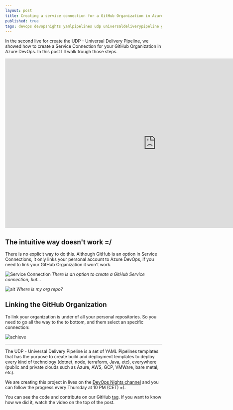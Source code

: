 ```yaml
---
layout: post
title: Creating a service connection for a GitHub Organization in Azure DevOps
published: true
tags: devops devopsnights yamlpipelines udp universaldeliverypipeline github serviceconnection
---
```


In the second live for create the UDP - Universal Delivery Pipeline, we showed how to create a Service Connection for your GitHub Organization in Azure DevOps. In this post I'll walk trough those steps.

<iframe width="968" height="545" src="https://www.youtube.com/embed/kJ1JoZrrwMU&t=725s" frameborder="0" allow="accelerometer; autoplay; clipboard-write; encrypted-media; gyroscope; picture-in-picture" allowfullscreen></iframe>

## The intuitive way doesn't work =/

There is no explicit way to do this. Although GitHub is an option in Service Connections, it only links your personal account to Azure DevOps, if you need to link your GitHub Organization it won't work.

![Service Connection](\../images/posts/2021-02-19-Creating-a-service-connection-for-a-GitHub-Organization-in-Azure-DevOps/githubspn.png)
*There is an option to create a GitHub Service connection, but...*


![alt](\../images/posts/2021-02-19-Creating-a-service-connection-for-a-GitHub-Organization-in-Azure-DevOps/personalrepos.png)
*Where is my org repo?*

## Linking the GitHub Organization

To link your organization is under of all your personal repositories. So you need to go all the way to the to bottom, and them select an specific connection:

![achieve](\../images/posts/2021-02-19-Creating-a-service-connection-for-a-GitHub-Organization-in-Azure-DevOps/specificconnection.png)



---

The UDP - Universal Delivery Pipeline is a set of YAML Pipelines templates that has the purpose to create build and deployment templates to deploy every kind of technology (dotnet, node, terraform, Java, etc), everywhere (public and private clouds such as Azure, AWS, GCP, VMWare, bare metal, etc).

We are creating this project in lives on the [DevOps Nights channel](https://youtu.be/hIkwU3CnJzU) and you can follow the progress every Thursday at 10 PM (CET) =).

You can see the code and contribute on our GitHub [tag](https://github.com/devopsnights/UDP-Application). If you want to know how we did it, watch the video on the top of the post.




